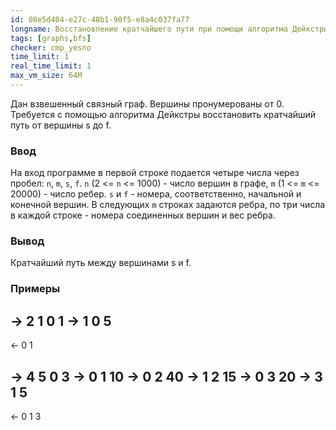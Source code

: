 ```yaml
---
id: 08e5d404-e27c-48b1-90f5-e8a4c037fa77
longname: Восстановление кратчайшего пути при помощи алгоритма Дейкстры
tags: [graphs,bfs]
checker: cmp_yesno
time_limit: 1
real_time_limit: 1
max_vm_size: 64M
---
```


Дан взвешенный связный граф. Вершины пронумерованы от 0. Трeбуется с помощью алгоритма Дейкстры восстановить кратчайший путь от вершины s до f.

### Ввод

На вход программе в первой строке подается четыре числа через пробел: `n`, `m`, `s`, `f`. `n` (2 <= `n` <= 1000) - число вершин в графе, `m` (1 <= `m` <= 20000) - число ребер. `s` и `f` - номера, соответственно, начальной и конечной вершин.
В следующих `m` строках задаются ребра, по три числа в каждой строке - номера соединенных вершин и вес ребра.

### Вывод

Кратчайший путь между вершинами s и f.

### Примеры

-> 2 1 0 1
-> 1 0 5
--
<- 0 1


-> 4 5 0 3
-> 0 1 10
-> 0 2 40
-> 1 2 15
-> 0 3 20
-> 3 1 5
--
<- 0 1 3
